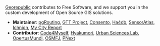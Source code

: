 [Georepublic](https://georepublic.info/de/) contributes to Free Software, and we support you in the custom development of Open Source GIS solutions.

- **Maintainer**: [pgRouting](https://github.com/pgRouting), [GTT Project](https://github.com/gtt-project), [Consento](https://github.com/consento-org), [Ha4db](https://github.com/ha4db), [SensorAtlas](https://github.com/sensoratlas), [Ichnion](https://github.com/ichnion), [My City Report](https://github.com/mycityreport)
- **Contributor**: [Code4Myself](https://github.com/Code4Myself), [Hyakumori](https://github.com/hyakumori), [Urban Sciences Lab](https://github.com/ursci), [OpertusMundi](https://github.com/OpertusMundi), [OSMFJ](https://github.com/osmfj), [PNext](https://github.com/pnext)
